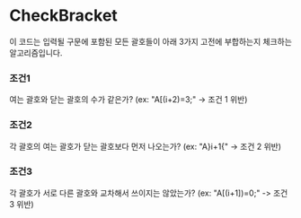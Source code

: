 # CheckBracket
이 코드는 입력될 구문에 포함된 모든 괄호들이 아래 3가지 고전에 부합하는지 체크하는 알고리즘입니다.
### 조건1
여는 괄호와 닫는 괄호의 수가 같은가?
(ex: "A[(i+2)=3;" -> 조건 1 위반)
### 조건2
각 괄호의 여는 괄호가 닫는 괄호보다 먼저 나오는가?
(ex: "A}i+1{" -> 조건 2 위반)
### 조건3
각 괄호가 서로 다른 괄호와 교차해서 쓰이지는 않았는가?
(ex: "A[(i+1])=0;" -> 조건 3 위반)
